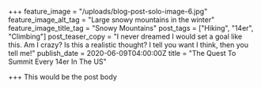 +++
feature_image = "/uploads/blog-post-solo-image-6.jpg"
feature_image_alt_tag = "Large snowy mountains in the winter"
feature_image_title_tag = "Snowy Mountains"
post_tags = ["Hiking", "14er", "Climbing"]
post_teaser_copy = "I never dreamed I would set a goal like this. Am I crazy? Is this a realistic thought? I tell you want I think, then you tell me!"
publish_date = 2020-06-09T04:00:00Z
title = "The Quest To Summit Every 14er In The US"

+++
This would be the post body